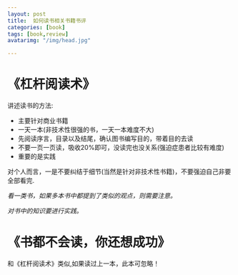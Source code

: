 ```yaml
---
layout: post
title:  如何读书相关书籍书评
categories: [book]
tags: [book,review]
avatarimg: "/img/head.jpg"

---
```


# 《杠杆阅读术》

讲述读书的方法:

- 主要针对商业书籍
- 一天一本(非技术性很强的书，一天一本难度不大)
- 先阅读序言，目录以及结尾，确认图书编写目的，带着目的去读
- 不要一页一页读，吸收20%即可，没读完也没关系(强迫症患者比较有难度)
- 重要的是实践

对个人而言，一是不要纠结于细节(当然是针对非技术性书籍)，不要强迫自己非要全部看完.

*看一类书，如果多本书中都提到了类似的观点，则需要注意。*

*对书中的知识要进行实践。*

# 《书都不会读，你还想成功》

和《杠杆阅读术》类似,如果读过上一本，此本可忽略！